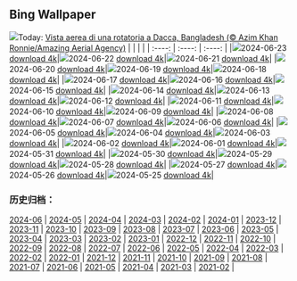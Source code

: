 ## Bing Wallpaper
![](https://global.bing.com/th?id=OHR.DhakaBangladesh_IT-IT6657097189_UHD.jpg&w=1000)Today: [Vista aerea di una rotatoria a Dacca, Bangladesh (© Azim Khan Ronnie/Amazing Aerial Agency)](https://global.bing.com/th?id=OHR.DhakaBangladesh_IT-IT6657097189_UHD.jpg)
|      |      |      |
| :----: | :----: | :----: |
|![](https://global.bing.com/th?id=OHR.DhakaBangladesh_IT-IT6657097189_UHD.jpg&pid=hp&w=384&h=216&rs=1&c=4)2024-06-23 [download 4k](https://global.bing.com/th?id=OHR.DhakaBangladesh_IT-IT6657097189_UHD.jpg)|![](https://global.bing.com/th?id=OHR.BrazilRainforest_IT-IT5114382105_UHD.jpg&pid=hp&w=384&h=216&rs=1&c=4)2024-06-22 [download 4k](https://global.bing.com/th?id=OHR.BrazilRainforest_IT-IT5114382105_UHD.jpg)|![](https://global.bing.com/th?id=OHR.LewaGiraffe_IT-IT6350350663_UHD.jpg&pid=hp&w=384&h=216&rs=1&c=4)2024-06-21 [download 4k](https://global.bing.com/th?id=OHR.LewaGiraffe_IT-IT6350350663_UHD.jpg)|
|![](https://global.bing.com/th?id=OHR.SummerTree_IT-IT6031529080_UHD.jpg&pid=hp&w=384&h=216&rs=1&c=4)2024-06-20 [download 4k](https://global.bing.com/th?id=OHR.SummerTree_IT-IT6031529080_UHD.jpg)|![](https://global.bing.com/th?id=OHR.CuxhavenTower_IT-IT3147341965_UHD.jpg&pid=hp&w=384&h=216&rs=1&c=4)2024-06-19 [download 4k](https://global.bing.com/th?id=OHR.CuxhavenTower_IT-IT3147341965_UHD.jpg)|![](https://global.bing.com/th?id=OHR.LupinIceland_IT-IT2902162777_UHD.jpg&pid=hp&w=384&h=216&rs=1&c=4)2024-06-18 [download 4k](https://global.bing.com/th?id=OHR.LupinIceland_IT-IT2902162777_UHD.jpg)|
|![](https://global.bing.com/th?id=OHR.HummingThistle_IT-IT2672242113_UHD.jpg&pid=hp&w=384&h=216&rs=1&c=4)2024-06-17 [download 4k](https://global.bing.com/th?id=OHR.HummingThistle_IT-IT2672242113_UHD.jpg)|![](https://global.bing.com/th?id=OHR.TodiView_IT-IT4184020567_UHD.jpg&pid=hp&w=384&h=216&rs=1&c=4)2024-06-16 [download 4k](https://global.bing.com/th?id=OHR.TodiView_IT-IT4184020567_UHD.jpg)|![](https://global.bing.com/th?id=OHR.NazareWave_IT-IT1958162870_UHD.jpg&pid=hp&w=384&h=216&rs=1&c=4)2024-06-15 [download 4k](https://global.bing.com/th?id=OHR.NazareWave_IT-IT1958162870_UHD.jpg)|
|![](https://global.bing.com/th?id=OHR.KokinoMacedonia_IT-IT5698531580_UHD.jpg&pid=hp&w=384&h=216&rs=1&c=4)2024-06-14 [download 4k](https://global.bing.com/th?id=OHR.KokinoMacedonia_IT-IT5698531580_UHD.jpg)|![](https://global.bing.com/th?id=OHR.RegistanUzbekistan_IT-IT8716524920_UHD.jpg&pid=hp&w=384&h=216&rs=1&c=4)2024-06-13 [download 4k](https://global.bing.com/th?id=OHR.RegistanUzbekistan_IT-IT8716524920_UHD.jpg)|![](https://global.bing.com/th?id=OHR.BigBendMilkyWay_IT-IT7811408807_UHD.jpg&pid=hp&w=384&h=216&rs=1&c=4)2024-06-12 [download 4k](https://global.bing.com/th?id=OHR.BigBendMilkyWay_IT-IT7811408807_UHD.jpg)|
|![](https://global.bing.com/th?id=OHR.ViesteItaly_IT-IT7489172458_UHD.jpg&pid=hp&w=384&h=216&rs=1&c=4)2024-06-11 [download 4k](https://global.bing.com/th?id=OHR.ViesteItaly_IT-IT7489172458_UHD.jpg)|![](https://global.bing.com/th?id=OHR.OsakaNight_IT-IT6949418703_UHD.jpg&pid=hp&w=384&h=216&rs=1&c=4)2024-06-10 [download 4k](https://global.bing.com/th?id=OHR.OsakaNight_IT-IT6949418703_UHD.jpg)|![](https://global.bing.com/th?id=OHR.BardenasBiosphere_IT-IT6167554797_UHD.jpg&pid=hp&w=384&h=216&rs=1&c=4)2024-06-09 [download 4k](https://global.bing.com/th?id=OHR.BardenasBiosphere_IT-IT6167554797_UHD.jpg)|
|![](https://global.bing.com/th?id=OHR.KillikRiverAlaska_IT-IT4840241449_UHD.jpg&pid=hp&w=384&h=216&rs=1&c=4)2024-06-08 [download 4k](https://global.bing.com/th?id=OHR.KillikRiverAlaska_IT-IT4840241449_UHD.jpg)|![](https://global.bing.com/th?id=OHR.HumpbackFamily_IT-IT4429880425_UHD.jpg&pid=hp&w=384&h=216&rs=1&c=4)2024-06-07 [download 4k](https://global.bing.com/th?id=OHR.HumpbackFamily_IT-IT4429880425_UHD.jpg)|![](https://global.bing.com/th?id=OHR.LesBravesNormandy_IT-IT3884856406_UHD.jpg&pid=hp&w=384&h=216&rs=1&c=4)2024-06-06 [download 4k](https://global.bing.com/th?id=OHR.LesBravesNormandy_IT-IT3884856406_UHD.jpg)|
|![](https://global.bing.com/th?id=OHR.MadagascarRiver_IT-IT3546941915_UHD.jpg&pid=hp&w=384&h=216&rs=1&c=4)2024-06-05 [download 4k](https://global.bing.com/th?id=OHR.MadagascarRiver_IT-IT3546941915_UHD.jpg)|![](https://global.bing.com/th?id=OHR.ChestnutBeeEater_IT-IT3152555866_UHD.jpg&pid=hp&w=384&h=216&rs=1&c=4)2024-06-04 [download 4k](https://global.bing.com/th?id=OHR.ChestnutBeeEater_IT-IT3152555866_UHD.jpg)|![](https://global.bing.com/th?id=OHR.CopenhagenBicycles_IT-IT2125819648_UHD.jpg&pid=hp&w=384&h=216&rs=1&c=4)2024-06-03 [download 4k](https://global.bing.com/th?id=OHR.CopenhagenBicycles_IT-IT2125819648_UHD.jpg)|
|![](https://global.bing.com/th?id=OHR.ItalyFlag_IT-IT1674511086_UHD.jpg&pid=hp&w=384&h=216&rs=1&c=4)2024-06-02 [download 4k](https://global.bing.com/th?id=OHR.ItalyFlag_IT-IT1674511086_UHD.jpg)|![](https://global.bing.com/th?id=OHR.PrideMonthSF_IT-IT0189244856_UHD.jpg&pid=hp&w=384&h=216&rs=1&c=4)2024-06-01 [download 4k](https://global.bing.com/th?id=OHR.PrideMonthSF_IT-IT0189244856_UHD.jpg)|![](https://global.bing.com/th?id=OHR.YorkshireDalesNP_IT-IT9821537287_UHD.jpg&pid=hp&w=384&h=216&rs=1&c=4)2024-05-31 [download 4k](https://global.bing.com/th?id=OHR.YorkshireDalesNP_IT-IT9821537287_UHD.jpg)|
|![](https://global.bing.com/th?id=OHR.Everglades90th_IT-IT9833292741_UHD.jpg&pid=hp&w=384&h=216&rs=1&c=4)2024-05-30 [download 4k](https://global.bing.com/th?id=OHR.Everglades90th_IT-IT9833292741_UHD.jpg)|![](https://global.bing.com/th?id=OHR.MullOtter_IT-IT5835725538_UHD.jpg&pid=hp&w=384&h=216&rs=1&c=4)2024-05-29 [download 4k](https://global.bing.com/th?id=OHR.MullOtter_IT-IT5835725538_UHD.jpg)|![](https://global.bing.com/th?id=OHR.MeteoraMonastery_IT-IT6224656516_UHD.jpg&pid=hp&w=384&h=216&rs=1&c=4)2024-05-28 [download 4k](https://global.bing.com/th?id=OHR.MeteoraMonastery_IT-IT6224656516_UHD.jpg)|
|![](https://global.bing.com/th?id=OHR.SestriLevante_IT-IT7994211355_UHD.jpg&pid=hp&w=384&h=216&rs=1&c=4)2024-05-27 [download 4k](https://global.bing.com/th?id=OHR.SestriLevante_IT-IT7994211355_UHD.jpg)|![](https://global.bing.com/th?id=OHR.MethowWildflowers_IT-IT7261352417_UHD.jpg&pid=hp&w=384&h=216&rs=1&c=4)2024-05-26 [download 4k](https://global.bing.com/th?id=OHR.MethowWildflowers_IT-IT7261352417_UHD.jpg)|![](https://global.bing.com/th?id=OHR.MoroccoBenhaddou_IT-IT7804111538_UHD.jpg&pid=hp&w=384&h=216&rs=1&c=4)2024-05-25 [download 4k](https://global.bing.com/th?id=OHR.MoroccoBenhaddou_IT-IT7804111538_UHD.jpg)|

### 历史归档：
[2024-06](https://github.com/niumoo/bing-wallpaper/tree/main/picture/2024-06/) | [2024-05](https://github.com/niumoo/bing-wallpaper/tree/main/picture/2024-05/) | [2024-04](https://github.com/niumoo/bing-wallpaper/tree/main/picture/2024-04/) | [2024-03](https://github.com/niumoo/bing-wallpaper/tree/main/picture/2024-03/) | [2024-02](https://github.com/niumoo/bing-wallpaper/tree/main/picture/2024-02/) | [2024-01](https://github.com/niumoo/bing-wallpaper/tree/main/picture/2024-01/) | [2023-12](https://github.com/niumoo/bing-wallpaper/tree/main/picture/2023-12/) | [2023-11](https://github.com/niumoo/bing-wallpaper/tree/main/picture/2023-11/) | 
[2023-10](https://github.com/niumoo/bing-wallpaper/tree/main/picture/2023-10/) | [2023-09](https://github.com/niumoo/bing-wallpaper/tree/main/picture/2023-09/) | [2023-08](https://github.com/niumoo/bing-wallpaper/tree/main/picture/2023-08/) | [2023-07](https://github.com/niumoo/bing-wallpaper/tree/main/picture/2023-07/) | [2023-06](https://github.com/niumoo/bing-wallpaper/tree/main/picture/2023-06/) | [2023-05](https://github.com/niumoo/bing-wallpaper/tree/main/picture/2023-05/) | [2023-04](https://github.com/niumoo/bing-wallpaper/tree/main/picture/2023-04/) | [2023-03](https://github.com/niumoo/bing-wallpaper/tree/main/picture/2023-03/) | 
[2023-02](https://github.com/niumoo/bing-wallpaper/tree/main/picture/2023-02/) | [2023-01](https://github.com/niumoo/bing-wallpaper/tree/main/picture/2023-01/) | [2022-12](https://github.com/niumoo/bing-wallpaper/tree/main/picture/2022-12/) | [2022-11](https://github.com/niumoo/bing-wallpaper/tree/main/picture/2022-11/) | [2022-10](https://github.com/niumoo/bing-wallpaper/tree/main/picture/2022-10/) | [2022-09](https://github.com/niumoo/bing-wallpaper/tree/main/picture/2022-09/) | [2022-08](https://github.com/niumoo/bing-wallpaper/tree/main/picture/2022-08/) | [2022-07](https://github.com/niumoo/bing-wallpaper/tree/main/picture/2022-07/) | 
[2022-06](https://github.com/niumoo/bing-wallpaper/tree/main/picture/2022-06/) | [2022-05](https://github.com/niumoo/bing-wallpaper/tree/main/picture/2022-05/) | [2022-04](https://github.com/niumoo/bing-wallpaper/tree/main/picture/2022-04/) | [2022-03](https://github.com/niumoo/bing-wallpaper/tree/main/picture/2022-03/) | [2022-02](https://github.com/niumoo/bing-wallpaper/tree/main/picture/2022-02/) | [2022-01](https://github.com/niumoo/bing-wallpaper/tree/main/picture/2022-01/) | [2021-12](https://github.com/niumoo/bing-wallpaper/tree/main/picture/2021-12/) | [2021-11](https://github.com/niumoo/bing-wallpaper/tree/main/picture/2021-11/) | 
[2021-10](https://github.com/niumoo/bing-wallpaper/tree/main/picture/2021-10/) | [2021-09](https://github.com/niumoo/bing-wallpaper/tree/main/picture/2021-09/) | [2021-08](https://github.com/niumoo/bing-wallpaper/tree/main/picture/2021-08/) | [2021-07](https://github.com/niumoo/bing-wallpaper/tree/main/picture/2021-07/) | [2021-06](https://github.com/niumoo/bing-wallpaper/tree/main/picture/2021-06/) | [2021-05](https://github.com/niumoo/bing-wallpaper/tree/main/picture/2021-05/) | [2021-04](https://github.com/niumoo/bing-wallpaper/tree/main/picture/2021-04/) | [2021-03](https://github.com/niumoo/bing-wallpaper/tree/main/picture/2021-03/) | 
[2021-02](https://github.com/niumoo/bing-wallpaper/tree/main/picture/2021-02/) | 